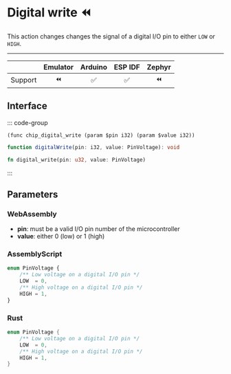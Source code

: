 # Digital write ⏪


This action changes changes the signal of a digital I/O pin to either `LOW` or `HIGH`.

---

|               | Emulator |      Arduino          |        ESP IDF        |         Zephyr        |
|:------------------- |:--------:|:---------------------:|:---------------------:|:---------------------:|
| Support | ⏪ | ✅ | ✅ | ⏪ |

## Interface

::: code-group

```wasm [WebAssembly]
(func chip_digital_write (param $pin i32) (param $value i32))
```

```ts [AS]
function digitalWrite(pin: i32, value: PinVoltage): void
```

```rust [Rust]
fn digital_write(pin: u32, value: PinVoltage)
```
:::

## Parameters

### WebAssembly

- **pin**: must be a valid I/O pin number of the microcontroller
- **value**: either 0 (low) or 1 (high)

### AssemblyScript

```ts [AS]
enum PinVoltage {
    /** Low voltage on a digital I/O pin */
    LOW  = 0,
    /** High voltage on a digital I/O pin */
    HIGH = 1,
}
```

### Rust

```rust [Rust]
enum PinVoltage {
    /** Low voltage on a digital I/O pin */
    LOW  = 0,
    /** High voltage on a digital I/O pin */
    HIGH = 1,
}
```
